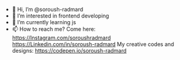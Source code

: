- 👋 Hi, I’m @soroush-radmard
- 👀 I’m interested in frontend developing
- 🌱 I’m currently learning js
- 📫 How to reach me? Come here:
https://Instagram.com/soroushradmard
https://Linkedin.com/in/soroush-radmard
  My creative codes and designs: https://codepen.io/soroush-radmard

<!---
soroush-radmard/soroush-radmard is a ✨ special ✨ repository because its `README.md` (this file) appears on your GitHub profile.
You can click the Preview link to take a look at your changes.
--->
